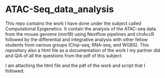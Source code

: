 # ATAC-Seq_data_analysis

This repo contains the work I have done under the subject called Computational Epigenetics. It contain the analysis of the ATAC-seq data from the mouse genome (mm18)
using Nextflow pipelines and chrAccR followed by the differential and integrative analysis with other fellow students from various groups (Chip-seq, RNA-seq, and WGBS). This repository also a html file as a documentation of the work I my partner did and Q/A of all the questions from the pdf of this subject. 

I am attaching the html file and the pdf of the work and script that I followed. 
